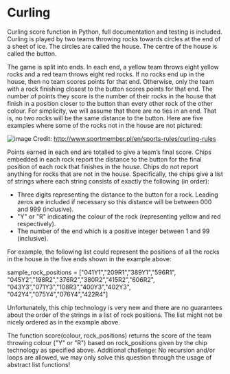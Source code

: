 # Curling
Curling score function in Python, full documentation and testing is included.
Curling is played by two teams throwing rocks towards circles at the end of a sheet of ice. The circles are called the house. The centre of the house is called the button.

The game is split into ends. In each end, a yellow team throws eight yellow rocks and a red team throws eight red rocks. If no rocks end up in the house, then no team scores points for that end. Otherwise, only the team with a rock finishing closest to the button scores points for that end. The number of points they score is the number of their rocks in the house that finish in a position closer to the button than every other rock of the other colour. For simplicity, we will assume that there are no ties in an end. That is, no two rocks will be the same distance to the button. Here are five examples where some of the rocks not in the house are not pictured:

![image](https://user-images.githubusercontent.com/67871488/113640247-f8263f80-9648-11eb-8e32-d7ee84b43235.png)
Credit: http://www.sportmember.pl/en/sports-rules/curling-rules 

Points earned in each end are totalled to give a team’s final score. Chips embedded in each rock report the distance to the button for the final position of each rock that finishes in the house. Chips do not report anything for rocks that are not in the house. Specifically, the chips give a list of strings where each string consists of exactly the following (in order):
- Three digits representing the distance to the button for a rock. Leading zeros are included if necessary so this distance will be between 000 and 999 (inclusive).
- "Y" or "R" indicating the colour of the rock (representing yellow and red respectively).
- The number of the end which is a positive integer between 1 and 99 (inclusive).

For example, the following list could represent the positions of all the rocks in the house in the five ends shown in the example above:

sample_rock_positions = ["041Y1","209R1","389Y1","596R1",\
                         "045Y2","198R2","376R2","380R2","415R2","606R2",\
                         "043Y3","071Y3","108R3","400Y3","402Y3",\
                         "042Y4","075Y4","076Y4","422R4"]

Unfortunately, this chip technology is very new and there are no guarantees about the order of the strings in a list of rock positions. The list might not be nicely ordered as in the example above.

The function score(colour, rock_positions) returns the score of the team throwing colour ("Y" or "R") based on rock_positions given by the chip technology as specified above. Additional challenge: No recursion and/or loops are allowed, we may only solve this question through the usage of abstract list functions!
